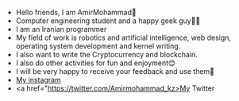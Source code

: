 - Hello friends, I am AmirMohammad👋
- Computer engineering student and a happy geek guy👨‍💻
- I am an Iranian programmer
- My field of work is robotics and artificial intelligence, web design, operating system development and kernel writing.
- I also want to write the Cryptocurrency and blockchain.
- I also do other activities for fun and enjoyment😊
- I will be very happy to receive your feedback and use them💖 
- <a href="">My instagram</a>
- <a href="https://twitter.com/Amirmohammad_kz>My Twitter</a>
